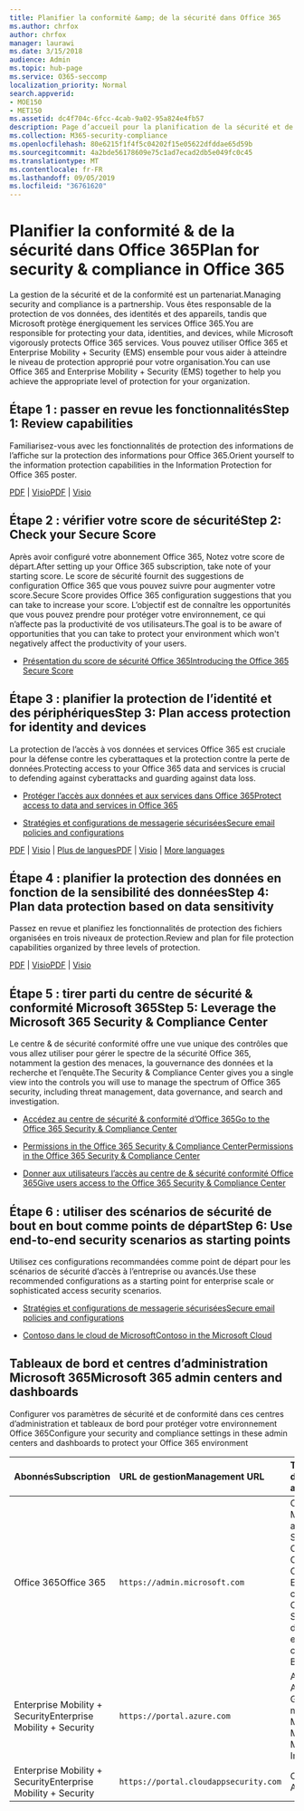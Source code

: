 ```yaml
---
title: Planifier la conformité &amp; de la sécurité dans Office 365
ms.author: chrfox
author: chrfox
manager: laurawi
ms.date: 3/15/2018
audience: Admin
ms.topic: hub-page
ms.service: O365-seccomp
localization_priority: Normal
search.appverid:
- MOE150
- MET150
ms.assetid: dc4f704c-6fcc-4cab-9a02-95a824e4fb57
description: Page d’accueil pour la planification de la sécurité et de la conformité
ms.collection: M365-security-compliance
ms.openlocfilehash: 80e6215f1f4f5c04202f15e05622dfddae65d59b
ms.sourcegitcommit: 4a2bde56178609e75c1ad7ecad2db5e049fc0c45
ms.translationtype: MT
ms.contentlocale: fr-FR
ms.lasthandoff: 09/05/2019
ms.locfileid: "36761620"
---
```

# <a name="plan-for-security-amp-compliance-in-office-365"></a><span data-ttu-id="674d8-103">Planifier la conformité &amp; de la sécurité dans Office 365</span><span class="sxs-lookup"><span data-stu-id="674d8-103">Plan for security &amp; compliance in Office 365</span></span>

<span data-ttu-id="674d8-104">La gestion de la sécurité et de la conformité est un partenariat.</span><span class="sxs-lookup"><span data-stu-id="674d8-104">Managing security and compliance is a partnership.</span></span> <span data-ttu-id="674d8-105">Vous êtes responsable de la protection de vos données, des identités et des appareils, tandis que Microsoft protège énergiquement les services Office 365.</span><span class="sxs-lookup"><span data-stu-id="674d8-105">You are responsible for protecting your data, identities, and devices, while Microsoft vigorously protects Office 365 services.</span></span> <span data-ttu-id="674d8-106">Vous pouvez utiliser Office 365 et Enterprise Mobility + Security (EMS) ensemble pour vous aider à atteindre le niveau de protection approprié pour votre organisation.</span><span class="sxs-lookup"><span data-stu-id="674d8-106">You can use Office 365 and Enterprise Mobility + Security (EMS) together to help you achieve the appropriate level of protection for your organization.</span></span>
  
## <a name="step-1-review-capabilities"></a><span data-ttu-id="674d8-107">Étape 1 : passer en revue les fonctionnalités</span><span class="sxs-lookup"><span data-stu-id="674d8-107">Step 1: Review capabilities</span></span>

<span data-ttu-id="674d8-108">Familiarisez-vous avec les fonctionnalités de protection des informations de l’affiche sur la protection des informations pour Office 365.</span><span class="sxs-lookup"><span data-stu-id="674d8-108">Orient yourself to the information protection capabilities in the Information Protection for Office 365 poster.</span></span> 
  
<span data-ttu-id="674d8-109">[PDF](https://download.microsoft.com/download/2/3/D/23D91386-8349-4F7A-9470-FD5AED861F16/MSFT_cloud_architecture_informationprotection.pdf) | [Visio](https://download.microsoft.com/download/2/3/D/23D91386-8349-4F7A-9470-FD5AED861F16/MSFT_cloud_architecture_informationprotection.vsd)</span><span class="sxs-lookup"><span data-stu-id="674d8-109">[PDF](https://download.microsoft.com/download/2/3/D/23D91386-8349-4F7A-9470-FD5AED861F16/MSFT_cloud_architecture_informationprotection.pdf) | [Visio](https://download.microsoft.com/download/2/3/D/23D91386-8349-4F7A-9470-FD5AED861F16/MSFT_cloud_architecture_informationprotection.vsd)</span></span>
  
## <a name="step-2-check-your-secure-score"></a><span data-ttu-id="674d8-110">Étape 2 : vérifier votre score de sécurité</span><span class="sxs-lookup"><span data-stu-id="674d8-110">Step 2: Check your Secure Score</span></span>

<span data-ttu-id="674d8-111">Après avoir configuré votre abonnement Office 365, Notez votre score de départ.</span><span class="sxs-lookup"><span data-stu-id="674d8-111">After setting up your Office 365 subscription, take note of your starting score.</span></span> <span data-ttu-id="674d8-112">Le score de sécurité fournit des suggestions de configuration Office 365 que vous pouvez suivre pour augmenter votre score.</span><span class="sxs-lookup"><span data-stu-id="674d8-112">Secure Score provides Office 365 configuration suggestions that you can take to increase your score.</span></span> <span data-ttu-id="674d8-113">L’objectif est de connaître les opportunités que vous pouvez prendre pour protéger votre environnement, ce qui n’affecte pas la productivité de vos utilisateurs.</span><span class="sxs-lookup"><span data-stu-id="674d8-113">The goal is to be aware of opportunities that you can take to protect your environment which won't negatively affect the productivity of your users.</span></span>
  
- [<span data-ttu-id="674d8-114">Présentation du score de sécurité Office 365</span><span class="sxs-lookup"><span data-stu-id="674d8-114">Introducing the Office 365 Secure Score</span></span>](microsoft-secure-score.md)
    
## <a name="step-3-plan-access-protection-for-identity-and-devices"></a><span data-ttu-id="674d8-115">Étape 3 : planifier la protection de l’identité et des périphériques</span><span class="sxs-lookup"><span data-stu-id="674d8-115">Step 3: Plan access protection for identity and devices</span></span>

<span data-ttu-id="674d8-116">La protection de l’accès à vos données et services Office 365 est cruciale pour la défense contre les cyberattaques et la protection contre la perte de données.</span><span class="sxs-lookup"><span data-stu-id="674d8-116">Protecting access to your Office 365 data and services is crucial to defending against cyberattacks and guarding against data loss.</span></span>
  
- [<span data-ttu-id="674d8-117">Protéger l’accès aux données et aux services dans Office 365</span><span class="sxs-lookup"><span data-stu-id="674d8-117">Protect access to data and services in Office 365</span></span>](protect-access-to-data-and-services.md)
    
- [<span data-ttu-id="674d8-118">Stratégies et configurations de messagerie sécurisées</span><span class="sxs-lookup"><span data-stu-id="674d8-118">Secure email policies and configurations</span></span>](https://docs.microsoft.com/microsoft-365/enterprise/secure-email-recommended-policies)
    
<span data-ttu-id="674d8-119">[PDF](https://go.microsoft.com/fwlink/p/?linkid=841656) | [Visio](https://go.microsoft.com/fwlink/p/?linkid=841657) | [Plus de langues](https://www.microsoft.com/download/details.aspx?id=55032)</span><span class="sxs-lookup"><span data-stu-id="674d8-119">[PDF](https://go.microsoft.com/fwlink/p/?linkid=841656) | [Visio](https://go.microsoft.com/fwlink/p/?linkid=841657) | [More languages](https://www.microsoft.com/download/details.aspx?id=55032)</span></span>
  
## <a name="step-4-plan-data-protection-based-on-data-sensitivity"></a><span data-ttu-id="674d8-120">Étape 4 : planifier la protection des données en fonction de la sensibilité des données</span><span class="sxs-lookup"><span data-stu-id="674d8-120">Step 4: Plan data protection based on data sensitivity</span></span>

<span data-ttu-id="674d8-121">Passez en revue et planifiez les fonctionnalités de protection des fichiers organisées en trois niveaux de protection.</span><span class="sxs-lookup"><span data-stu-id="674d8-121">Review and plan for file protection capabilities organized by three levels of protection.</span></span>
  
<span data-ttu-id="674d8-122">[PDF](http://download.microsoft.com/download/7/8/9/789645A5-BD10-4541-BC33-F8D1EFF5E911/MSFT_cloud_architecture_O365%20file%20protection.pdf) | [Visio](http://download.microsoft.com/download/7/8/9/789645A5-BD10-4541-BC33-F8D1EFF5E911/MSFT_cloud_architecture_O365%20file%20protection.vsdx)</span><span class="sxs-lookup"><span data-stu-id="674d8-122">[PDF](http://download.microsoft.com/download/7/8/9/789645A5-BD10-4541-BC33-F8D1EFF5E911/MSFT_cloud_architecture_O365%20file%20protection.pdf) | [Visio](http://download.microsoft.com/download/7/8/9/789645A5-BD10-4541-BC33-F8D1EFF5E911/MSFT_cloud_architecture_O365%20file%20protection.vsdx)</span></span>
  
## <a name="step-5-leverage-the-microsoft-365-security-amp-compliance-center"></a><span data-ttu-id="674d8-123">Étape 5 : tirer parti du centre de sécurité &amp; conformité Microsoft 365</span><span class="sxs-lookup"><span data-stu-id="674d8-123">Step 5: Leverage the Microsoft 365 Security &amp; Compliance Center</span></span>

<span data-ttu-id="674d8-124">Le centre &amp; de sécurité conformité offre une vue unique des contrôles que vous allez utiliser pour gérer le spectre de la sécurité Office 365, notamment la gestion des menaces, la gouvernance des données et la recherche et l’enquête.</span><span class="sxs-lookup"><span data-stu-id="674d8-124">The Security &amp; Compliance Center gives you a single view into the controls you will use to manage the spectrum of Office 365 security, including threat management, data governance, and search and investigation.</span></span> 
  
- [<span data-ttu-id="674d8-125">Accédez au centre de sécurité &amp; conformité d’Office 365</span><span class="sxs-lookup"><span data-stu-id="674d8-125">Go to the Office 365 Security &amp; Compliance Center</span></span>](go-to-the-securitycompliance-center.md)
    
- [<span data-ttu-id="674d8-126">Permissions in the Office 365 Security &amp; Compliance Center</span><span class="sxs-lookup"><span data-stu-id="674d8-126">Permissions in the Office 365 Security &amp; Compliance Center</span></span>](permissions-in-the-security-and-compliance-center.md)
    
- [<span data-ttu-id="674d8-127">Donner aux utilisateurs l’accès au centre de &amp; sécurité conformité Office 365</span><span class="sxs-lookup"><span data-stu-id="674d8-127">Give users access to the Office 365 Security &amp; Compliance Center</span></span>](grant-access-to-the-security-and-compliance-center.md)
    
## <a name="step-6-use-end-to-end-security-scenarios-as-starting-points"></a><span data-ttu-id="674d8-128">Étape 6 : utiliser des scénarios de sécurité de bout en bout comme points de départ</span><span class="sxs-lookup"><span data-stu-id="674d8-128">Step 6: Use end-to-end security scenarios as starting points</span></span>

<span data-ttu-id="674d8-129">Utilisez ces configurations recommandées comme point de départ pour les scénarios de sécurité d’accès à l’entreprise ou avancés.</span><span class="sxs-lookup"><span data-stu-id="674d8-129">Use these recommended configurations as a starting point for enterprise scale or sophisticated access security scenarios.</span></span>
  
- [<span data-ttu-id="674d8-130">Stratégies et configurations de messagerie sécurisées</span><span class="sxs-lookup"><span data-stu-id="674d8-130">Secure email policies and configurations</span></span>](https://docs.microsoft.com/microsoft-365/enterprise/secure-email-recommended-policies)
    
- [<span data-ttu-id="674d8-131">Contoso dans le cloud de Microsoft</span><span class="sxs-lookup"><span data-stu-id="674d8-131">Contoso in the Microsoft Cloud</span></span>](http://aka.ms/cloudarchcontoso)
    
## <a name="microsoft-365-admin-centers-and-dashboards"></a><span data-ttu-id="674d8-132">Tableaux de bord et centres d’administration Microsoft 365</span><span class="sxs-lookup"><span data-stu-id="674d8-132">Microsoft 365 admin centers and dashboards</span></span>

<span data-ttu-id="674d8-133">Configurer vos paramètres de sécurité et de conformité dans ces centres d’administration et tableaux de bord pour protéger votre environnement Office 365</span><span class="sxs-lookup"><span data-stu-id="674d8-133">Configure your security and compliance settings in these admin centers and dashboards to protect your Office 365 environment</span></span>
  
|<span data-ttu-id="674d8-134">**Abonnés**</span><span class="sxs-lookup"><span data-stu-id="674d8-134">**Subscription**</span></span>|<span data-ttu-id="674d8-135">**URL de gestion**</span><span class="sxs-lookup"><span data-stu-id="674d8-135">**Management URL**</span></span>|<span data-ttu-id="674d8-136">**Tableaux de bord et centres d’administration**</span><span class="sxs-lookup"><span data-stu-id="674d8-136">**Dashboards and admin centers**</span></span>|
|:-----|:-----|:-----|
|<span data-ttu-id="674d8-137">Office 365</span><span class="sxs-lookup"><span data-stu-id="674d8-137">Office 365</span></span>  <br/> |`https://admin.microsoft.com`  <br/> | <span data-ttu-id="674d8-138">Centre d’administration Microsoft 365</span><span class="sxs-lookup"><span data-stu-id="674d8-138">Microsoft 365 admin center</span></span>  <br/>  <span data-ttu-id="674d8-139">Security &amp; Compliance Center</span><span class="sxs-lookup"><span data-stu-id="674d8-139">Security &amp; Compliance Center</span></span>  <br/>  <span data-ttu-id="674d8-140">Centre d’administration Exchange</span><span class="sxs-lookup"><span data-stu-id="674d8-140">Exchange admin center</span></span>  <br/>  <span data-ttu-id="674d8-141">Centre d’administration SharePoint et centre d’administration OneDrive entreprise</span><span class="sxs-lookup"><span data-stu-id="674d8-141">SharePoint admin center and OneDrive for Business admin center</span></span>  <br/> |
|<span data-ttu-id="674d8-142">Enterprise Mobility + Security</span><span class="sxs-lookup"><span data-stu-id="674d8-142">Enterprise Mobility + Security</span></span>  <br/> |`https://portal.azure.com`  <br/> | <span data-ttu-id="674d8-143">Azure Active Directory</span><span class="sxs-lookup"><span data-stu-id="674d8-143">Azure Active Directory</span></span>  <br/>  <span data-ttu-id="674d8-144">Gestion des applications mobiles Microsoft</span><span class="sxs-lookup"><span data-stu-id="674d8-144">Microsoft Mobile Application Management</span></span>  <br/>  <span data-ttu-id="674d8-145">Microsoft Intune</span><span class="sxs-lookup"><span data-stu-id="674d8-145">Microsoft Intune</span></span>  <br/> |
|<span data-ttu-id="674d8-146">Enterprise Mobility + Security</span><span class="sxs-lookup"><span data-stu-id="674d8-146">Enterprise Mobility + Security</span></span>  <br/> |`https://portal.cloudappsecurity.com`  <br/> | <span data-ttu-id="674d8-147">Cloud App Security</span><span class="sxs-lookup"><span data-stu-id="674d8-147">Cloud App Security</span></span>  <br/> |
   

